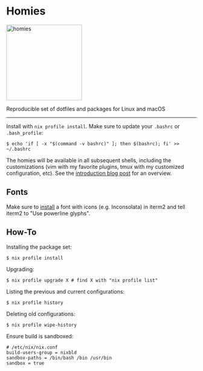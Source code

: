 # Homies

<img src="homies.png" alt="homies" style="width: 200px;"/>

Reproducible set of dotfiles and packages for Linux and macOS

---

Install with `nix profile install`. Make sure to update your `.bashrc` or `.bash_profile`:

``` shell
$ echo 'if [ -x "$(command -v bashrc)" ]; then $(bashrc); fi' >> ~/.bashrc
```
The homies will be available in all subsequent shells, including the
customizations (vim with my favorite plugins, tmux with my customized
configuration, etc). See the [introduction blog post][post] for an overview.

[post]: http://nmattia.com/posts/2018-03-21-nix-reproducible-setup-linux-macos.html

## Fonts

Make sure to [install](https://www.nerdfonts.com/font-downloads) a font with
icons (e.g. Inconsolata) in iterm2 and tell iterm2 to "Use powerline glyphs".

## How-To

Installing the package set:

``` shell
$ nix profile install
```

Upgrading:

``` shell
$ nix profile upgrade X # find X with "nix profile list"
```

Listing the previous and current configurations:

``` shell
$ nix profile history
```

Deleting old configurations:

``` shell
$ nix profile wipe-history
```

Ensure build is sandboxed:
```
# /etc/nix/nix.conf
build-users-group = nixbld
sandbox-paths = /bin/bash /bin /usr/bin
sandbox = true
```
